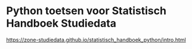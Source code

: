 # Python toetsen voor Statistisch Handboek Studiedata

https://zone-studiedata.github.io/statistisch_handboek_python/intro.html
